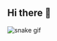 ## Hi there 👋

![snake gif](https://github.com/jomeiii/jomeiii/blob/github-contribution-grid-snake-dark.svg)
